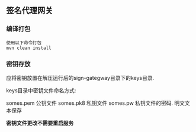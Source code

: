## 签名代理网关

### 编译打包

	使用以下命令打包
	mvn clean install

### 密钥存放

应将密钥放置在解压运行后的sign-gategway目录下的keys目录.

keys目录中密钥文件命名方式:

somes.pem	公钥文件
somes.pk8	私钥文件
somes.pw	私钥文件的密码. 明文文本保存

**密钥文件更改不需要重启服务**	